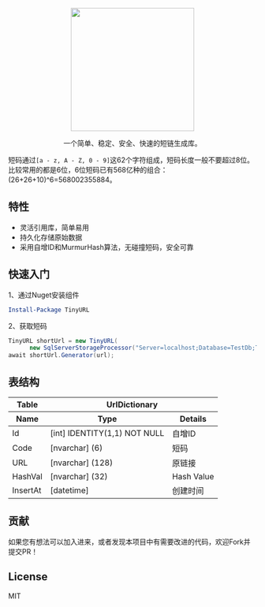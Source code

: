 <div> 
<p align="center">
    <image src="TinyURL.png"  height="250">
 </p>
 <p align="center">一个简单、稳定、安全、快速的短链生成库。</p>
</div>


短码通过`[a - z, A - Z, 0 - 9]`这62个字符组成，短码长度一般不要超过8位。比较常用的都是6位，6位短码已有568亿种的组合：(26+26+10)^6=568002355884。

## 特性

- 灵活引用库，简单易用
- 持久化存储原始数据
- 采用自增ID和MurmurHash算法，无碰撞短码，安全可靠

## 快速入门

1、通过Nuget安装组件

```powershell
Install-Package TinyURL
```

2、获取短码

```csharp
TinyURL shortUrl = new TinyURL(
      new SqlServerStorageProcessor("Server=localhost;Database=TestDb;Trusted_Connection=True;"));
await shortUrl.Generator(url);
```

## 表结构

  <table> 
   <thead> 
    <tr> 
     <th>Table</th> 
     <th colspan="2">UrlDictionary</th> 
    </tr> 
    <tr> 
     <th>Name</th> 
     <th>Type</th> 
     <th>Details</th> 
    </tr> 
   </thead> 
   <tbody> 
    <tr> 
     <td>Id</td> 
     <td>[int] IDENTITY(1,1) NOT NULL</td> 
     <td>自增ID</td> 
    </tr> 
    <tr> 
     <td>Code</td> 
     <td>[nvarchar] (6)</td> 
     <td>短码</td> 
    </tr> 
    <tr> 
     <td>URL</td> 
     <td>[nvarchar] (128)</td> 
     <td>原链接</td> 
    </tr> 
    <tr> 
     <td>HashVal</td> 
     <td>[nvarchar] (32)</td> 
     <td>Hash Value</td> 
    </tr> 
    <tr> 
     <td>InsertAt</td> 
     <td>[datetime]</td> 
     <td>创建时间</td> 
    </tr> 
   </tbody> 
  </table>


## 贡献

如果您有想法可以加入进来，或者发现本项目中有需要改进的代码，欢迎Fork并提交PR！

## License

MIT
